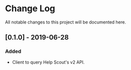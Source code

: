 # Change Log

All notable changes to this project will be documented here.

## [0.1.0] - 2019-06-28
### Added
- Client to query Help Scout's v2 API.
